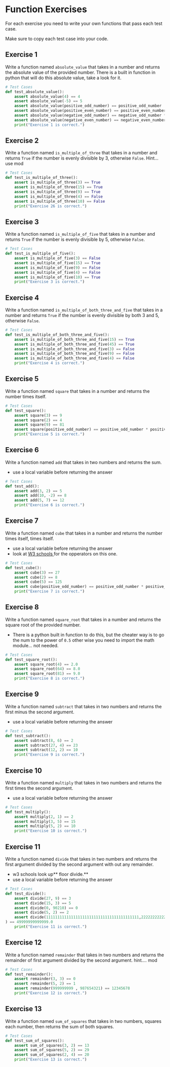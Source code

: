 # Function Exercises
For each exercise you need to write your own functions that pass each test case. 

Make sure to copy each test case into your code. 
## Exercise 1
Write a function named `absolute_value` that takes in a number and returns the absolute value of the provided number.
There is a built in function in python that will do this absolute value, take a look for it. 
```python
# Test Cases
def test_absolute_value():
    assert absolute_value(4) == 4
    assert absolute_value(-5) == 5
    assert absolute_value(positive_odd_number) == positive_odd_number
    assert absolute_value(positive_even_number) == positive_even_number
    assert absolute_value(negative_odd_number) == negative_odd_number * -1
    assert absolute_value(negative_even_number) == negative_even_number * -1
    print("Exercise 1 is correct.")
```

## Exercise 2
Write a function named `is_multiple_of_three` that takes in a number and returns `True` if the number is evenly divisible by 3, otherwise `False`. Hint... use mod

```python
# Test Cases
def test_is_multiple_of_three():
    assert is_multiple_of_three(3) == True
    assert is_multiple_of_three(15) == True
    assert is_multiple_of_three(9) == True
    assert is_multiple_of_three(4) == False
    assert is_multiple_of_three(10) == False
    print("Exercise 26 is correct.")
```

## Exercise 3
Write a function named `is_multiple_of_five` that takes in a number and returns `True` if the number is evenly divisible by 5, otherwise `False`.

```python
# Test Cases
def test_is_multiple_of_five():
    assert is_multiple_of_five(3) == False
    assert is_multiple_of_five(15) == True
    assert is_multiple_of_five(9) == False
    assert is_multiple_of_five(4) == False
    assert is_multiple_of_five(10) == True
    print("Exercise 3 is correct.")
```

## Exercise 4
Write a function named `is_multiple_of_both_three_and_five` that takes in a number and returns `True` if the number is evenly divisible by both 3 and 5, otherwise `False`.

```python
# Test Cases
def test_is_multiple_of_both_three_and_five():
    assert is_multiple_of_both_three_and_five(15) == True
    assert is_multiple_of_both_three_and_five(45) == True
    assert is_multiple_of_both_three_and_five(3) == False
    assert is_multiple_of_both_three_and_five(9) == False
    assert is_multiple_of_both_three_and_five(4) == False
    print("Exercise 4 is correct.")
```

## Exercise 5
Write a function named `square` that takes in a number and returns the number times itself.

```python
# Test Cases
def test_square():
    assert square(3) == 9
    assert square(2) == 4
    assert square(9) == 81
    assert square(positive_odd_number) == positive_odd_number * positive_odd_number
    print("Exercise 5 is correct.")
```

## Exercise 6
Write a function named `add` that takes in two numbers and returns the sum.
- use a local variable before returning the answer

```python
# Test Cases
def test_add():
    assert add(3, 2) == 5
    assert add(10, -2) == 8
    assert add(5, 7) == 12
    print("Exercise 6 is correct.")
```

## Exercise 7
Write a function named `cube` that takes in a number and returns the number times itself, times itself.
- use a local variable before returning the answer
- look at [W3 schools ](https://www.w3schools.com/python/python_operators.asp) for the opperators on this one. 
```python
# Test Cases
def test_cube():
    assert cube(3) == 27
    assert cube(2) == 8
    assert cube(5) == 125
    assert cube(positive_odd_number) == positive_odd_number * positive_odd_number * positive_odd_number
    print("Exercise 7 is correct.")
```

## Exercise 8
Write a function named `square_root` that takes in a number and returns the square root of the provided number.
- There is a python built in function to do this, but the cheater way is to go the num to the power of `0.5` other wise you need to import the math module... not needed.

```python
# Test Cases
def test_square_root():
    assert square_root(4) == 2.0
    assert square_root(64) == 8.0
    assert square_root(81) == 9.0
    print("Exercise 8 is correct.")
```

## Exercise 9
Write a function named `subtract` that takes in two numbers and returns the first minus the second argument.
- use a local variable before returning the answer
```python
# Test Cases
def test_subtract():
    assert subtract(8, 6) == 2
    assert subtract(27, 4) == 23
    assert subtract(12, 2) == 10
    print("Exercise 9 is correct.")
```

## Exercise 10
Write a function named `multiply` that takes in two numbers and returns the first times the second argument.
- use a local variable before returning the answer
```python
# Test Cases
def test_multiply():
    assert multiply(2, 1) == 2
    assert multiply(3, 5) == 15
    assert multiply(5, 2) == 10
    print("Exercise 10 is correct.")
```

## Exercise 11
Write a function named `divide` that takes in two numbers and returns the first argument divided by the second argument with out any remainder.
- w3 schools look up** floor divide.** 
- use a local variable before returning the answer
```python
# Test Cases
def test_divide():
    assert divide(27, 9) == 3
    assert divide(15, 3) == 5
    assert divide(0, 90210) == 0
    assert divide(5, 2) == 2
    assert divide(11111111111111111111111111111111111111111,222222222222222222222222222.222222222
) == 49999999999999.0
    print("Exercise 11 is correct.")
```


## Exercise 12
Write a function named `remainder` that takes in two numbers and returns the remainder of first argument divided by the second argument.  hint.... mod

```python
# Test Cases
def test_remainder():
    assert remainder(3, 3) == 0
    assert remainder(5, 2) == 1
    assert remainder(999999999 , 987654321) == 12345678  
    print("Exercise 12 is correct.")
```

## Exercise 13
Write a function named `sum_of_squares` that takes in two numbers, squares each number, then returns the sum of both squares.

```python
# Test Cases
def test_sum_of_squares():
    assert sum_of_squares(3, 2) == 13
    assert sum_of_squares(5, 2) == 29
    assert sum_of_squares(2, 4) == 20
    print("Exercise 13 is correct.")
```
